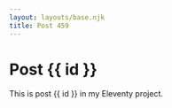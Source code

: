 ```yaml
---
layout: layouts/base.njk
title: Post 459
---
```


# Post {{ id }}

This is post {{ id }} in my Eleventy project.
